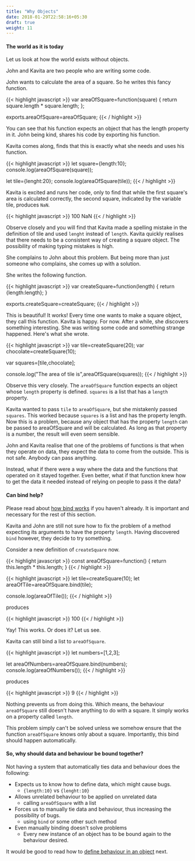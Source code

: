 ```yaml
---
title: "Why Objects"
date: 2018-01-29T22:58:16+05:30
draft: true
weight: 11
---
```


#### The world as it is today

Let us look at how the world exists without objects.

John and Kavita are two people who are writing some code.


John wants to calculate the area of a square. So he writes this fancy function.

{{< highlight javascript >}}
var areaOfSquare=function(square) {
  return square.length * square.length;
};

exports.areaOfSquare=areaOfSquare;
{{< / highlight >}}

You can see that his function expects an object that has the length property in it. John being kind, shares his code by exporting his function.


Kavita comes along, finds that this is exactly what she needs and uses his function.

{{< highlight javascript >}}
let square={length:10};
console.log(areaOfSquare(square));

let tile={lenght:20};
console.log(areaOfSquare(tile));
{{< / highlight >}}

Kavita is excited and runs her code, only to find that while the first square's area is calculated correctly, the second square, indicated by the variable tile, produces `NaN`.

{{< highlight javascript >}}
100
NaN
{{< / highlight >}}

Observe closely and you will find that Kavita made a spelling mistake in the definition of tile and used `lenght` instead of `length`. Kavita quickly realises that there needs to be a consistent way of creating a square object. The possibility of making typing mistakes is high.

She complains to John about this problem. But being more than just someone who complains, she comes up with a solution.

She writes the following function.

{{< highlight javascript >}}
var createSquare=function(length) {
  return {length:length};
}

exports.createSquare=createSquare;
{{< / highlight >}}

This is beautiful! It works! Every time one wants to make a square object, they call this function. Kavita is happy. For now. After a while, she discovers something interesting. She was writing some code and something strange happened. Here's what she wrote.


{{< highlight javascript >}}
var tile=createSquare(20);
var chocolate=createSquare(10);

var squares=[tile,chocolate];

console.log("The area of tile is",areaOfSquare(squares));
{{< / highlight >}}

Observe this very closely. The `areaOfSquare` function expects an object whose `length` property is defined. `squares` is a list that has a `length` property.

Kavita wanted to pass `tile` to `areaOfSquare`, but she mistakenly passed `squares`. This worked because `squares` is a list and has the property length. Now this is a problem, because any object that has the property `length` can be passed to areaOfSquare and will be calculated. As long as that property is a number, the result will even seem sensible.

John and Kavita realise that one of the problems of functions is that when they operate on data, they expect the data to come from the outside. This is not safe. Anybody can pass anything.

Instead, what if there were a way where the data and the functions that operated on it stayed together. Even better, what if that function knew how to get the data it needed instead of relying on people to pass it the data?

#### Can bind help?

Please read about [how bind works](how_does_bind_work) if you haven't already. It is important and necessary for the rest of this section.

Kavita and John are still not sure how to fix the problem of a method expecting its arguments to have the property `length`. Having discovered `bind` however, they decide to try something.

Consider a new definition of `createSquare` now.

{{< highlight javascript >}}
const areaOfSquare=function() {
  return this.length * this.length;
}
{{< / highlight >}}


{{< highlight javascript >}}
let tile=createSquare(10);
let areaOfTile=areaOfSquare.bind(tile);

console.log(areaOfTile());
{{< / highlight >}}

produces

{{< highlight javascript >}}
100
{{< / highlight >}}

Yay! This works. Or does it? Let us see.

Kavita can still bind a list to `areaOfSquare`.

{{< highlight javascript >}}
let numbers=[1,2,3];

let areaOfNumbers=areaOfSquare.bind(numbers);
console.log(areaOfNumbers());
{{< / highlight >}}

produces

{{< highlight javascript >}}
9
{{< / highlight >}}

Nothing prevents us from doing this. Which means, the behaviour `areaOfSquare` still doesn't have anything to do with a square. It simply works on a property called `length`.

This problem simply can't be solved unless we somehow ensure that the function `areaOfSquare` knows only about a square. Importantly, this bind should happen automatically.


#### So, why should data and behaviour be bound together?

Not having a system that automatically ties data and behaviour does the following:

* Expects us to know how to define data, which might cause bugs.
  * `{length:10}` vs `{lenght:10}`
* Allows unrelated behaviour to be applied on unrelated data
  * calling `areaOfSquare` with a list
* Forces us to manually tie data and behaviour, thus increasing the possibility of bugs.
  * using `bind` or some other such method
* Even manually binding doesn't solve problems
  * Every new instance of an object has to be bound again to the behaviour desired.


It would be good to read how to [define behaviour in an object](/behaviour_in_an_object) next.
